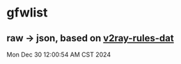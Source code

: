 # gfwlist
## raw -> json, based on [v2ray-rules-dat](https://github.com/Loyalsoldier/v2ray-rules-dat)
Mon Dec 30 12:00:54 AM CST 2024

